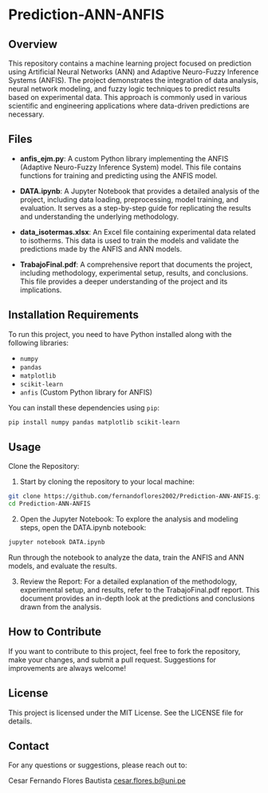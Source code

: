 # Prediction-ANN-ANFIS

## Overview

This repository contains a machine learning project focused on prediction using Artificial Neural Networks (ANN) and Adaptive Neuro-Fuzzy Inference Systems (ANFIS). The project demonstrates the integration of data analysis, neural network modeling, and fuzzy logic techniques to predict results based on experimental data. This approach is commonly used in various scientific and engineering applications where data-driven predictions are necessary.

## Files

- **anfis_ejm.py**: A custom Python library implementing the ANFIS (Adaptive Neuro-Fuzzy Inference System) model. This file contains functions for training and predicting using the ANFIS model.
  
- **DATA.ipynb**: A Jupyter Notebook that provides a detailed analysis of the project, including data loading, preprocessing, model training, and evaluation. It serves as a step-by-step guide for replicating the results and understanding the underlying methodology.
  
- **data_isotermas.xlsx**: An Excel file containing experimental data related to isotherms. This data is used to train the models and validate the predictions made by the ANFIS and ANN models.
  
- **TrabajoFinal.pdf**: A comprehensive report that documents the project, including methodology, experimental setup, results, and conclusions. This file provides a deeper understanding of the project and its implications.

## Installation Requirements

To run this project, you need to have Python installed along with the following libraries:

- `numpy`
- `pandas`
- `matplotlib`
- `scikit-learn`
- `anfis` (Custom Python library for ANFIS)

You can install these dependencies using `pip`:

```bash
pip install numpy pandas matplotlib scikit-learn
```
## Usage
Clone the Repository:

1. Start by cloning the repository to your local machine:

```bash
git clone https://github.com/fernandoflores2002/Prediction-ANN-ANFIS.git
cd Prediction-ANN-ANFIS
```
2. Open the Jupyter Notebook:
To explore the analysis and modeling steps, open the DATA.ipynb notebook:

```bash
jupyter notebook DATA.ipynb
```
Run through the notebook to analyze the data, train the ANFIS and ANN models, and evaluate the results.

3. Review the Report:
For a detailed explanation of the methodology, experimental setup, and results, refer to the TrabajoFinal.pdf report. This document provides an in-depth look at the predictions and conclusions drawn from the analysis.

## How to Contribute
If you want to contribute to this project, feel free to fork the repository, make your changes, and submit a pull request. Suggestions for improvements are always welcome!

## License
This project is licensed under the MIT License. See the LICENSE file for details.

## Contact
For any questions or suggestions, please reach out to:

Cesar Fernando Flores Bautista
cesar.flores.b@uni.pe
